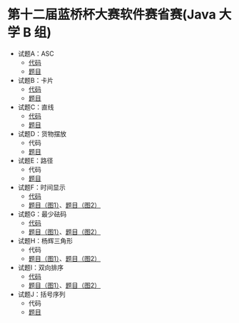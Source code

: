 # 第十二届蓝桥杯大赛软件赛省赛(Java 大学 B 组)

- 试题A：ASC
  - [代码](../../src/main/java/_12B/A_ASC.java)
  - [题目](./02.png)
- 试题B：卡片
  - [代码](../../src/main/java/_12B/B_卡片.java)
  - [题目](./03.png)
- 试题C：直线
  - [代码](../../src/main/java/_12B/C_直线.java)
  - [题目](./04.png)
- 试题D：货物摆放
  - 代码
  - [题目](./05.png)
- 试题E：路径
  - 代码
  - [题目](./06.png)
- 试题F：时间显示
  - [代码](../../src/main/java/_12B/F_时间显示.java)
  - [题目（图1）](./07.png)、[题目（图2）](./08.png)
- 试题G：最少砝码
  - [代码](../../src/main/java/_12B/G_最少砝码.java)
  - [题目（图1）](./09.png)、[题目（图2）](./10.png)
- 试题H：杨辉三角形
  - 代码
  - [题目（图1）](./11.png)、[题目（图2）](./12.png)
- 试题I：双向排序
  - [代码](../../src/main/java/_12B/I_双向排序.java)
  - [题目（图1）](./13.png)、[题目（图2）](./14.png)
- 试题J：括号序列
  - 代码
  - [题目](./15.png)